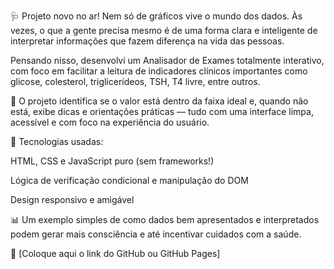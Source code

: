 🩺 Projeto novo no ar!
Nem só de gráficos vive o mundo dos dados. Às vezes, o que a gente precisa mesmo é de uma forma clara e inteligente de interpretar informações que fazem diferença na vida das pessoas.

Pensando nisso, desenvolvi um Analisador de Exames totalmente interativo, com foco em facilitar a leitura de indicadores clínicos importantes como glicose, colesterol, triglicerídeos, TSH, T4 livre, entre outros.

🧠 O projeto identifica se o valor está dentro da faixa ideal e, quando não está, exibe dicas e orientações práticas — tudo com uma interface limpa, acessível e com foco na experiência do usuário.

📌 Tecnologias usadas:

HTML, CSS e JavaScript puro (sem frameworks!)

Lógica de verificação condicional e manipulação do DOM

Design responsivo e amigável

📊 Um exemplo simples de como dados bem apresentados e interpretados podem gerar mais consciência e até incentivar cuidados com a saúde.

🔗 [Coloque aqui o link do GitHub ou GitHub Pages]
